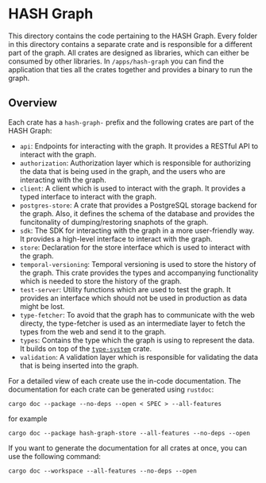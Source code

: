 # HASH Graph

This directory contains the code pertaining to the HASH Graph. Every folder in this directory contains a separate crate and is responsible for a different part of the graph. All crates are designed as libraries, which can either be consumed by other libraries. In `/apps/hash-graph` you can find the application that ties all the crates together and provides a binary to run the graph.

## Overview

Each crate has a `hash-graph-` prefix and the following crates are part of the HASH Graph:

- `api`: Endpoints for interacting with the graph. It provides a RESTful API to interact with the graph.
- `authorization`: Authorization layer which is responsible for authorizing the data that is being used in the graph, and the users who are interacting with the graph.
- `client`: A client which is used to interact with the graph. It provides a typed interface to interact with the graph.
- `postgres-store`: A crate that provides a PostgreSQL storage backend for the graph. Also, it defines the schema of the database and provides the funcitonality of dumping/restoring snaphots of the graph.
- `sdk`: The SDK for interacting with the graph in a more user-friendly way. It provides a high-level interface to interact with the graph.
- `store`: Declaration for the store interface which is used to interact with the graph.
- `temporal-versioning`: Temporal versioning is used to store the history of the graph. This crate provides the types and accompanying functionality which is needed to store the history of the graph.
- `test-server`: Utility functions which are used to test the graph. It provides an interface which should not be used in production as data might be lost.
- `type-fetcher`: To avoid that the graph has to communicate with the web directy, the type-fetcher is used as an intermediate layer to fetch the types from the web and send it to the graph.
- `types`: Contains the type which the graph is using to represent the data. It builds on top of the [`type-system`] crate.
- `validation`: A validation layer which is responsible for validating the data that is being inserted into the graph.

[`type-system`]: ../../@blockprotocol/type-system/rust

For a detailed view of each create use the in-code documentation. The documentation for each crate can be generated using `rustdoc`:

```shell
cargo doc --package --no-deps --open < SPEC > --all-features
```

for example

```shell
cargo doc --package hash-graph-store --all-features --no-deps --open
```

If you want to generate the documentation for all crates at once, you can use the following command:

```shell
cargo doc --workspace --all-features --no-deps --open
```
